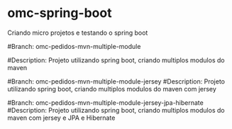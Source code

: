 # omc-spring-boot
Criando micro projetos e testando o spring boot


#Branch: 
omc-pedidos-mvn-multiple-module

#Description:
Projeto utilizando spring boot, criando multiplos modulos do maven



#Branch: 
omc-pedidos-mvn-multiple-module-jersey
#Description:
Projeto utilizando spring boot, criando multiplos modulos do maven com jersey


#Branch: 
omc-pedidos-mvn-multiple-module-jersey-jpa-hibernate
#Description:
Projeto utilizando spring boot, criando multiplos modulos do maven com jersey e JPA e Hibernate







